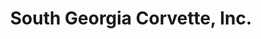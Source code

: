 ---
title: "South Georgia Corvette, Inc."
url: /thomasville/south-georgia-corvette-inc/
shop: car repair
---